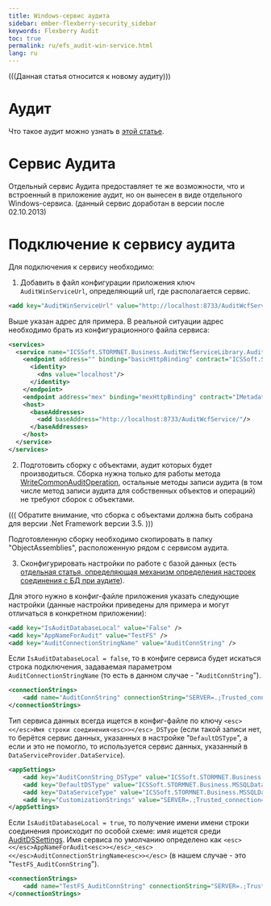 ```yaml
---
title: Windows-сервис аудита
sidebar: ember-flexberry-security_sidebar
keywords: Flexberry Audit
toc: true
permalink: ru/efs_audit-win-service.html
lang: ru
---
```


(((Данная статья относится к новому аудиту)))

# Аудит
Что такое аудит можно узнать в [этой статье](fa_audit-web.html).


# Сервис Аудита
Отдельный сервис Аудита предоставляет те же возможности, что и встроенный в приложение аудит, но он вынесен в виде отдельного Windows-сервиса. (данный сервис доработан в версии после 02.10.2013)

# Подключение к сервису аудита
Для подключения к сервису необходимо: 

1. Добавить в файл конфигурации приложения ключ `AuditWinServiceUrl`, определяющий url, где располагается сервис.

```xml
<add key="AuditWinServiceUrl" value="http://localhost:8733/AuditWcfService/" />
```
Выше указан адрес для примера. В реальной ситуации адрес необходимо брать из конфигурационного файла сервиса:
```xml
<services>
  <service name="ICSSoft.STORMNET.Business.AuditWcfServiceLibrary.AuditWcfService" behaviorConfiguration="MyBehavior">
	<endpoint address="" binding="basicHttpBinding" contract="ICSSoft.STORMNET.Business.AuditWcfServiceLibrary.IAuditWcfService">
	  <identity>
		<dns value="localhost"/>
	  </identity>
	</endpoint>
	<endpoint address="mex" binding="mexHttpBinding" contract="IMetadataExchange"/>
	<host>
	  <baseAddresses>
		<add baseAddress="http://localhost:8733/AuditWcfService/"/>
	  </baseAddresses>
	</host>
  </service>
</services>
```

2. Подготовить сборку с объектами, аудит которых будет производиться. Сборка нужна только для работы метода [WriteCommonAuditOperation](efs_audit-web-api.html), остальные методы записи аудита (в том числе метод записи аудита для собственных объектов и операций) не требуют сборок с объектами.

(((
<msg type=important>Обратите внимание, что сборка с объектами должна быть собрана для версии .Net Framework версии 3.5.</msg>
)))

Подготовленную сборку необходимо скопировать в папку "ObjectAssemblies", расположенную рядом с сервисом аудита.

3. Сконфигурировать настройки по работе с базой данных (есть [отдельная статья, определяющая механизм определения настроек соединения с БД при аудите](efs_data-service-for-audit.html)).

Для этого нужно в конфиг-файле приложения указать следующие настройки (данные настройки приведены для примера и могут отличаться в конкретном приложении):
```xml
<add key="IsAuditDatabaseLocal" value="False" />
<add key="AppNameForAudit" value="TestFS" />
<add key="AuditConnectionStringName" value="AuditConnString" />
```

Если `IsAuditDatabaseLocal = false`, то в конфиге сервиса будет искаться строка подключения, задаваемая параметром `AuditConnectionStringName` (то есть в данном случае - "`AuditConnString`").
```xml
<connectionStrings>
	<add name="AuditConnString" connectionString="SERVER=.;Trusted_connection=yes;DATABASE=AuditEtaloneDB;" />
</connectionStrings>
```

Тип сервиса данных всегда ищется в конфиг-файле по ключу `<esc><</esc>Имя строки соединения<esc>></esc>_DSType` (если такой записи нет, то берётся сервис данных, указанных в настройке "`DefaultDSType`", а если и это не помогло, то используется сервис данных, указанный в `DataServiceProvider.DataService`).

```xml
<appSettings>
    <add key="AuditConnString_DSType" value="ICSSoft.STORMNET.Business.MSSQLDataService, ICSSoft.STORMNET.Business.MSSQLDataService"/>
    <add key="DefaultDSType" value="ICSSoft.STORMNET.Business.MSSQLDataService, ICSSoft.STORMNET.Business.MSSQLDataService"/>
    <add key="DataServiceType" value="ICSSoft.STORMNET.Business.MSSQLDataService, ICSSoft.STORMNET.Business.MSSQLDataService" />
    <add key="CustomizationStrings" value="SERVER=.;Trusted_connection=yes;DATABASE=qwerty;" />
</appSettings>
```

Если `IsAuditDatabaseLocal = true`, то получение имени имени строки соединения происходит по особой схеме: имя ищется среди [AuditDSSettings](fa_audit-web.html). Имя сервиса по умолчанию определено как `<esc><</esc>AppNameForAudit<esc>></esc>_<esc><</esc>AuditConnectionStringName<esc>></esc>` (в нашем случае - это "`TestFS_AuditConnString`").

```xml
<connectionStrings>
	<add name="TestFS_AuditConnString" connectionString="SERVER=.;Trusted_connection=yes;DATABASE=AuditEtaloneDB;" />
</connectionStrings>
```

